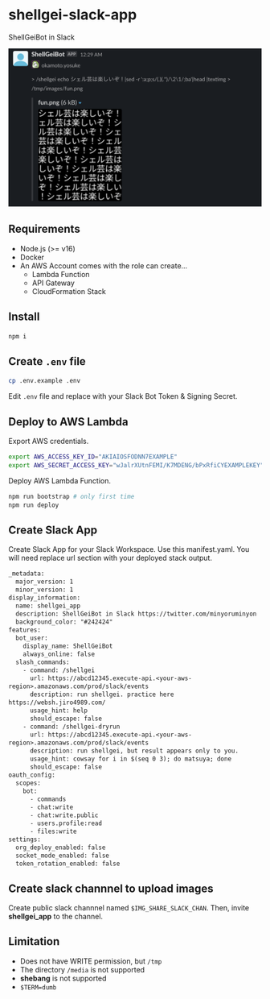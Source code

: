 # shellgei-slack-app

ShellGeiBot in Slack

![running example](_images/ngram-example.png)

## Requirements

- Node.js (>= v16)
- Docker
- An AWS Account comes with the role can create...
  - Lambda Function
  - API Gateway
  - CloudFormation Stack

## Install

```sh
npm i
```

## Create `.env` file

```sh
cp .env.example .env
```

Edit `.env` file and replace with your Slack Bot Token & Signing Secret.

## Deploy to AWS Lambda

Export AWS credentials.

```sh
export AWS_ACCESS_KEY_ID="AKIAIOSFODNN7EXAMPLE"
export AWS_SECRET_ACCESS_KEY="wJalrXUtnFEMI/K7MDENG/bPxRfiCYEXAMPLEKEY"
```

Deploy AWS Lambda Function.

```sh
npm run bootstrap # only first time
npm run deploy
```

## Create Slack App

Create Slack App for your Slack Workspace.
Use this manifest.yaml.
You will need replace url section with your deployed stack output.

```yaml:manifest-example
_metadata:
  major_version: 1
  minor_version: 1
display_information:
  name: shellgei_app
  description: ShellGeiBot in Slack https://twitter.com/minyoruminyon
  background_color: "#242424"
features:
  bot_user:
    display_name: ShellGeiBot
    always_online: false
  slash_commands:
    - command: /shellgei
      url: https://abcd12345.execute-api.<your-aws-region>.amazonaws.com/prod/slack/events
      description: run shellgei. practice here https://websh.jiro4989.com/
      usage_hint: help
      should_escape: false
    - command: /shellgei-dryrun
      url: https://abcd12345.execute-api.<your-aws-region>.amazonaws.com/prod/slack/events
      description: run shellgei, but result appears only to you.
      usage_hint: cowsay for i in $(seq 0 3); do matsuya; done
      should_escape: false
oauth_config:
  scopes:
    bot:
      - commands
      - chat:write
      - chat:write.public
      - users.profile:read
      - files:write
settings:
  org_deploy_enabled: false
  socket_mode_enabled: false
  token_rotation_enabled: false
```

## Create slack channnel to upload images

Create public slack channnel named `$IMG_SHARE_SLACK_CHAN`.
Then, invite **shellgei_app** to the channel.

## Limitation

- Does not have WRITE permission, but `/tmp`
- The directory `/media` is not supported
- **shebang** is not supported
- `$TERM=dumb`
